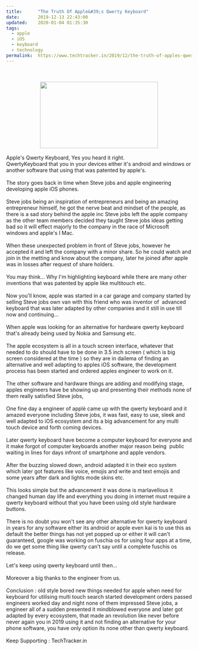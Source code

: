 ```yaml
---
title:		"The Truth Of Apple&#39;s Qwerty Keyboard"
date:		2019-12-13 22:43:00
updated:	2020-01-04 01:35:30
tags: 
  - apple
  - iOS
  - keyboard
  - technology	
permalink:	https://www.techtracker.in/2019/12/the-truth-of-apples-qwerty-keyboard.html
---
```


<div><br><div class="separator" style="clear: both; text-align: center;"><br><div class="separator" style="clear: both; text-align: center;"><a href="https://lh3.googleusercontent.com/-umgGJ7QRUYs/Xg-ehugBhjI/AAAAAAAAAfg/wv4olhwun-INNgaceyQ1aNco7-vd5HoSQCLcBGAsYHQ/s1600/IMG_20200104_013300_400.jpg" imageanchor="1" style="margin-left: 1em; margin-right: 1em;"><img src="https://lh3.googleusercontent.com/-umgGJ7QRUYs/Xg-ehugBhjI/AAAAAAAAAfg/wv4olhwun-INNgaceyQ1aNco7-vd5HoSQCLcBGAsYHQ/s1600/IMG_20200104_013300_400.jpg" border="0" data-original-width="1280" data-original-height="720" width="320" height="180"></a></div><br></div></div>Apple's Qwerty Keyboard, Yes you heard it right.<div>QwertyKeyboard that you in your devices either it's android and windows or another software that using that was patented by apple's.</div><div><br></div><div>The story goes back in time when Steve jobs and apple engineering developing apple iOS phones.</div><div><br></div><div>Steve jobs being an inspiration of entrepreneurs and being an amazing entrepreneur himself, he got the nerve beat and mindset of the people, as there is a sad story behind the apple inc Steve jobs left the apple company as the other team members decided they taught Steve jobs ideas getting bad so it will effect majorly to the company in the race of Microsoft windows and apple's I Mac.</div><div><br></div><div>When these unexpected problem in front of Steve jobs, however he accepted it and left the company with a minor share. So he could watch and join in the metting and know about the company, later he joined after apple was in losses after request of share holders.</div><div><br></div><div>You may think... Why I'm highlighting keyboard while there are many other inventions that was patented by apple like multitouch etc.</div><div><br></div><div>Now you'll know, apple was started in a car garage and company started by selling Steve jobs own van with this friend who was inventor of&nbsp; advanced keyboard that was later adapted by other companies and it still in use till now and continuing...</div><div><br></div><div>When apple was looking for an alternative for hardware qwerty keyboard that's already being used by Nokia and Samsung etc.</div><div><br></div><div>The apple ecosystem is all in a touch screen interface, whatever that needed to do should have to be done in 3.5 inch screen ( which is big screen considered at the time ) so they are in dailema of finding an alternative and well adapting to apples iOS software, the development process has been started and ordered apples engineer to work on it.</div><div><br></div><div>The other software and hardware things are adding and modifying stage, apples engineers have be showing up and presenting their methods none of them really satisfied Steve jobs,</div><div><br></div><div>One fine day a engineer of applè came up with the qwerty keyboard and it amazed everyone including Steve jobs, it was fast, easy to use, sleek and well adapted to iOS ecosystem and its a big advancement for any multi touch device and forth coming devices.</div><div><br></div><div>Later qwerty keyboard have become a computer keyboard for everyone and it make forgot of computer keyboards another major reason being&nbsp; public waiting in lines for days infront of smartphone and apple vendors.</div><div><br></div><div>After the buzzing slowed down, android adapted it in their eco system which later got features like voice, emojis and write and text emojis and some years after dark and lights mode skins etc.&nbsp;</div><div><br></div><div>This looks simple but the advancement it was done is marlavellous it changed human day life and everything you doing in internet must require a qwerty keyboard without that you have been using old style hardware buttons.</div><div><br></div><div>There is no doubt you won't see any other alternative for qwerty keyboard in years for any software either its android or apple even kai is to use this as default the better things has not yet popped up or either it will can't guaranteed, google was working on fuschia os for using four apps at a time, do we get some thing like qwerty can't say until a complete fuschis os release.</div><div><br></div><div>Let's keep using qwerty keyboard until then...&nbsp;</div><div><br></div><div>Moreover a big thanks to the engineer from us.</div><div><br></div><div>Conclusion : old style bored new things needed for apple when need for keyboard for utilising multi touch search started development orders passed engineers worked day and night none of them impressed Steve jobs, a engineer all of a sudden presented it mindblowed everyone and later got adapted by every ecosystem, that made an revolution like never before never again you in 2019 using it and not finding an alternative for your phone software, you have only option its none other than qwerty keyboard.</div><div><br></div><div>Keep Supporting : TechTracker.in</div>
<!-- no comments on this post -->